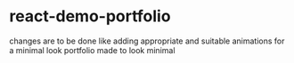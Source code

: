 # react-demo-portfolio
changes are to be done like adding appropriate and suitable animations for a minimal look
portfolio made to look minimal
